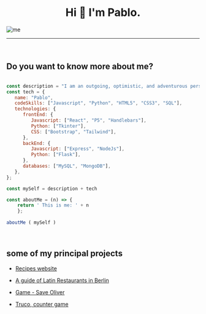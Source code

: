 

<h1 align="center">Hi 👋 I'm Pablo.</h1>

![me](https://user-images.githubusercontent.com/80485682/215364549-dff0f41e-c250-4add-903b-b615e7536b4e.png)
___

<br>

## Do you want to know more about me?

~~~ javascript

const description = "I am an outgoing, optimistic, and adventurous person with a passion for web development. I am always looking for new challenges and opportunities to learn and grow. I am a sociable person who thrives in team environments and is committed to constantly improving."
const tech = {
   name: "Pablo",
   codeSkills: ["Javascript", "Python", "HTML5", "CSS3", "SQL"],
   technologies: {
      frontEnd: {
         Javascript: ["React", "P5", "Handlebars"],
         Python: ["Tkinter"],
         CSS: ["Bootstrap", "Tailwind"],
      },
      backEnd: {
         Javascript: ["Express", "NodeJs"],
         Python: ["Flask"],
      },
      databases: ["MySQL", "MongoDB"],
   },
};

const mySelf = description + tech

const aboutMe = (n) => {
    return ' This is me: ' + n
    };
    
aboutMe ( mySelf )

~~~

</br>



## some of my principal projects

* [Recipes website](https://be-chef.netlify.app/ "A website created in React where you can login, create, read, upload and delete recipes.")

* [A guide of Latin Restaurants in Berlin](https://sabor-latino.cyclic.app/ "You can login create new restaurants and descriptions, also you can see all the restaurants in the city")

* [Game - Save Oliver](https://pablo-mdz.github.io/Game-P5-Shooting/ "On this game you have to save Oliver from the spiders and mouses")

* [Truco, counter game](https://dulcet-pudding-105e47.netlify.app/ "A simple counter for the Truco game")
